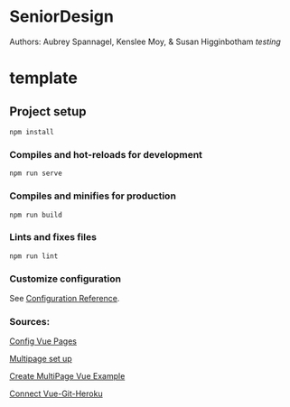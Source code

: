 # SeniorDesign
Authors: Aubrey Spannagel, Kenslee Moy, & Susan Higginbotham
*testing*

# template

## Project setup
```
npm install
```

### Compiles and hot-reloads for development
```
npm run serve
```

### Compiles and minifies for production
```
npm run build
```

### Lints and fixes files
```
npm run lint
```

### Customize configuration
See [Configuration Reference](https://cli.vuejs.org/config/).


### Sources:
[Config Vue Pages](https://cli.vuejs.org/config/#pages)

[Multipage set up](https://stackoverflow.com/questions/51692018/multiple-pages-in-vue-js-cli)

[Create MultiPage Vue Example](https://github.com/wandersonpjbkn/vue-mpa-application-example)

[Connect Vue-Git-Heroku](https://www.codementor.io/@ravianand1988/easily-4-steps-to-continuous-delivery-auto-deploy-vue-js-app-on-heroku-xljk977pq)

